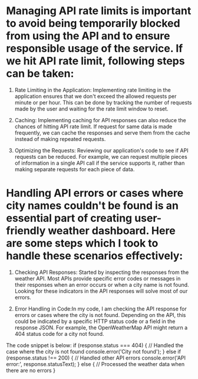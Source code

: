# Managing API rate limits is important to avoid being temporarily blocked from using the API and to ensure responsible usage of the service. If we hit API rate limit, following steps can be taken:

1. Rate Limiting in the Application: Implementing rate limiting in the application ensures that we don't exceed the allowed requests per minute or per hour. This can be done by tracking the number of requests made by the user and waiting for the rate limit window to reset.

2. Caching: Implementing caching for API responses can also reduce the chances of hitting API rate limit. If request for same data is made frequently, we can cache the responses and serve them from the cache instead of making repeated requests.

3. Optimizing the Requests: Reviewing our application's code to see if API requests can be reduced. For example, we can request multiple pieces of information in a single API call if the service supports it, rather than making separate requests for each piece of data.

# Handling API errors or cases where city names couldn't be found is an essential part of creating user-friendly weather dashboard. Here are some steps which I took to handle these scenarios effectively:

1. Checking API Responses: Started by inspecting the responses from the weather API. Most APIs provide specific error codes or messages in their responses when an error occurs or when a city name is not found. Looking for these indicators in the API responses will solve most of our errors.

2. Error Handling in Code:In my code, I am checking the API response for errors or cases where the city is not found. Depending on the API, this could be indicated by a specific HTTP status code or a field in the response JSON. For example, the OpenWeatherMap API might return a 404 status code for a city not found.

The code snippet is below:
if (response.status === 404) {
  // Handled the case where the city is not found
  console.error('City not found');
} else if (response.status !== 200) {
  // Handled other API errors
  console.error('API error:', response.statusText);
} else {
  // Processed the weather data when there are no errors
}
